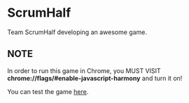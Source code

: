 # ScrumHalf
Team ScrumHalf developing an awesome game.

## NOTE
In order to run this game in Chrome, you MUST VISIT **chrome://flags/#enable-javascript-harmony** and turn it on!

You can test the game [here](http://159.203.17.35/ScrumHalf/).
